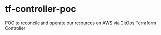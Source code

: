 # tf-controller-poc
POC to reconcile and operate our resources on AWS via GitOps Terraform Controller
